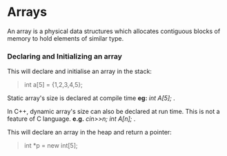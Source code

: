 # Arrays
An array is a physical data structures which allocates contiguous blocks of memory to hold elements of similar type.
### Declaring and Initializing an array
This will declare and initialise an array in the stack: 
> int a[5] = {1,2,3,4,5};

Static array's size is declared at compile time **eg:** *int A[5];* . 

In C++, dynamic array's size can also be declared at run time. This is not a feature of C language. **e.g.** *cin>>n; int A[n];* .

This will declare an array in the heap and return a pointer:
> int *p = new int[5];



